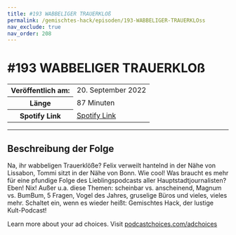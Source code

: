 ```yaml
---
title: #193 WABBELIGER TRAUERKLOß
permalink: /gemischtes-hack/episoden/193-WABBELIGER-TRAUERKLOss
nav_exclude: true
nav_order: 208
---
```


# #193 WABBELIGER TRAUERKLOß
<table class="resp-table dcf-table dcf-table-responsive dcf-table-bordered dcf-table-striped dcf-w-100%">
                    <tbody>
                        <tr>
                            <th scope="row">Veröffentlich am:</th>
                            <td data-label="Veröffentlich am:">20. September 2022</td>
                        </tr>
                        <tr>
                            <th scope="row">Länge </th>
                            <td data-label="Länge ">87 Minuten</td>
                        </tr><tr>
                                <th scope="row">Spotify Link</th>
                                <td data-label="Spotify Link"><a href="https://open.spotify.com/episode/1RpCC7MsDcqSNIUi3hTg89">Spotify Link</a></td>
                            </tr></tbody>
                </table>

***

## Beschreibung der Folge

<div>
<p>Na, ihr wabbeligen Trauerklöße? Felix verweilt hantelnd in der Nähe von Lissabon, Tommi sitzt in der Nähe von Bonn. Wie cool! Was braucht es mehr für eine pfundige Folge des Lieblingspodcasts aller Hauptstadtjournalisten? Eben! Nix! Außer u.a. diese Themen: scheinbar vs. anscheinend, Magnum vs. BumBum, 5 Fragen, Vogel des Jahres, gruselige Büros und vieles, vieles mehr. Schaltet ein, wenn es wieder heißt: Gemischtes Hack, der lustige Kult-Podcast!</p><p> </p><p>Learn more about your ad choices. Visit <a href="https://podcastchoices.com/adchoices" rel="nofollow">podcastchoices.com/adchoices</a></p>  
</div>


